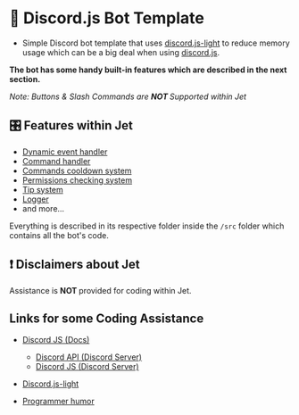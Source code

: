 # 💾 Discord.js Bot Template

- Simple Discord bot template that uses [discord.js-light](https://github.com/timotejroiko/discord.js-light#readme) 
to reduce memory usage which can be a big deal when using [discord.js](https://discord.js.org/#/).  

<b> The bot has some handy built-in features which are described in the next section. </b>

*Note: Buttons & Slash Commands are <b> NOT </b> Supported within Jet*

## 🎛 Features within Jet
- [Dynamic event handler](src/core/event-handler)
- [Command handler](src/core/command-handler)
- [Commands cooldown system](src/core/utils)
- [Permissions checking system](src/core/discord-utils)
- [Tip system](src/core/utils/tips)
- [Logger](src/core/utils)
- and more...

Everything is described in its respective folder inside the `/src` folder which contains all the bot's code.  

## ❗ Disclaimers about Jet
Assistance is <b> NOT </b> provided for coding within Jet.

## Links for some Coding Assistance

- [Discord JS (Docs)](https://discord.js.org/#/docs/discord.js/main/general/welcome)
  - [Discord API (Discord Server)](https://discord.gg/discord-api) 
  - [Discord JS (Discord Server)](https://discord.com/invite/djs)

- [Discord.js-light](https://discord.gg/BpeedKh)

- [Programmer humor](https://discord.gg/yFJDGVT6eq)
